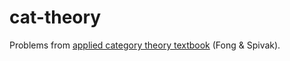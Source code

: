 # cat-theory
Problems from [applied category theory textbook](https://ocw.mit.edu/courses/mathematics/18-s097-applied-category-theory-january-iap-2019/lecture-videos-and-readings/18-s097iap19textbook.pdf) (Fong &amp; Spivak).
